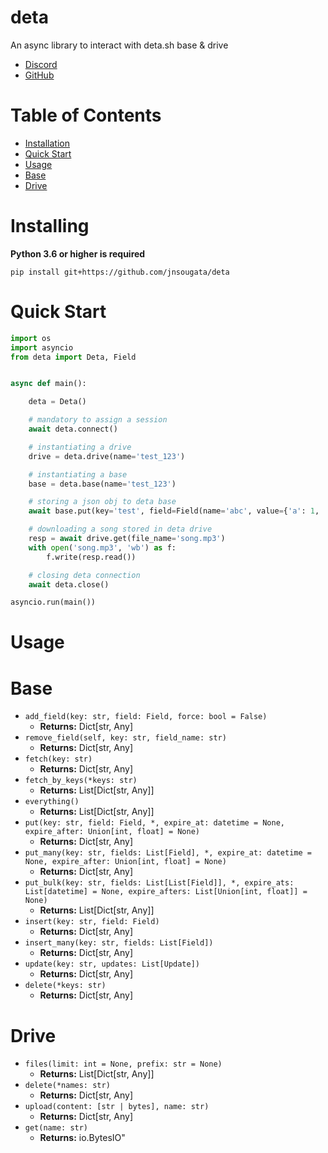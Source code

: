 # deta

An async library to interact with deta.sh base & drive

- [Discord](https://discord.gg/bh99VTt9dH)
- [GitHub](https://github.com/jnsougata)

# Table of Contents
- [Installation](#installing)
- [Quick Start](#quick-start)
- [Usage](#usage)
- [Base](#base)
- [Drive](#drive)

# Installing

**Python 3.6 or higher is required**

```shell
pip install git+https://github.com/jnsougata/deta
```

# Quick Start

```python
import os
import asyncio
from deta import Deta, Field


async def main():

    deta = Deta()

    # mandatory to assign a session
    await deta.connect()

    # instantiating a drive
    drive = deta.drive(name='test_123')

    # instantiating a base
    base = deta.base(name='test_123')

    # storing a json obj to deta base
    await base.put(key='test', field=Field(name='abc', value={'a': 1, 'b': 2}))

    # downloading a song stored in deta drive
    resp = await drive.get(file_name='song.mp3')
    with open('song.mp3', 'wb') as f:
        f.write(resp.read())

    # closing deta connection
    await deta.close()

asyncio.run(main())
```

# Usage

# Base
- `add_field(key: str, field: Field, force: bool = False)` 
  - **Returns:** Dict[str, Any]
- `remove_field(self, key: str, field_name: str)` 
  - **Returns:** Dict[str, Any]
- `fetch(key: str)`
  - **Returns:** Dict[str, Any]
- `fetch_by_keys(*keys: str)` 
  - **Returns:** List[Dict[str, Any]]
- `everything()`
  - **Returns:** List[Dict[str, Any]]
- `put(key: str, field: Field, *, expire_at: datetime = None, expire_after: Union[int, float] = None)`
  - **Returns:** Dict[str, Any]
- `put_many(key: str, fields: List[Field], *, expire_at: datetime = None, expire_after: Union[int, float] = None)` 
  - **Returns:** Dict[str, Any]
- `put_bulk(key: str, fields: List[List[Field]], *, expire_ats: List[datetime] = None, expire_afters: List[Union[int, float]] = None)`
  - **Returns:** List[Dict[str, Any]]
- `insert(key: str, field: Field)`
  - **Returns:** Dict[str, Any]
- `insert_many(key: str, fields: List[Field])`
  - **Returns:** Dict[str, Any]
- `update(key: str, updates: List[Update])`
  - **Returns:** Dict[str, Any]
- `delete(*keys: str)`
  - **Returns:** Dict[str, Any]

# Drive
- `files(limit: int = None, prefix: str = None)`
  - **Returns:** List[Dict[str, Any]]
- `delete(*names: str)`
  - **Returns:** Dict[str, Any]
- `upload(content: [str | bytes], name: str)` 
  - **Returns:** Dict[str, Any]
- `get(name: str)`
  - **Returns:** io.BytesIO"
